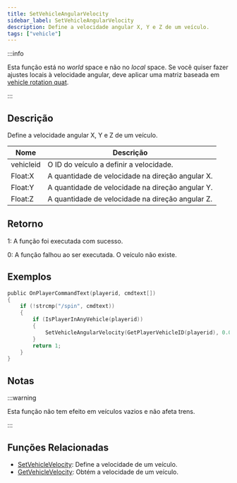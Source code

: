 ```yaml
---
title: SetVehicleAngularVelocity
sidebar_label: SetVehicleAngularVelocity
description: Define a velocidade angular X, Y e Z de um veículo.
tags: ["vehicle"]
---
```


:::info

Esta função está no _world_ space e não no _local_ space. Se você quiser fazer ajustes locais à velocidade angular, deve aplicar uma matriz baseada em [vehicle rotation quat](GetVehicleRotationQuat).

:::

## Descrição

Define a velocidade angular X, Y e Z de um veículo.

| Nome      | Descrição                                        |
| --------- | ------------------------------------------------ |
| vehicleid | O ID do veículo a definir a velocidade.          |
| Float:X   | A quantidade de velocidade na direção angular X. |
| Float:Y   | A quantidade de velocidade na direção angular Y. |
| Float:Z   | A quantidade de velocidade na direção angular Z. |

## Retorno

1: A função foi executada com sucesso.

0: A função falhou ao ser executada. O veículo não existe.

## Exemplos

```c
public OnPlayerCommandText(playerid, cmdtext[])
{
    if (!strcmp("/spin", cmdtext))
    {
        if (IsPlayerInAnyVehicle(playerid))
        {
            SetVehicleAngularVelocity(GetPlayerVehicleID(playerid), 0.0, 0.0, 2.0);
        }
        return 1;
    }
}
```

## Notas

:::warning

Esta função não tem efeito em veículos vazios e não afeta trens.

:::

## Funções Relacionadas

- [SetVehicleVelocity](SetVehicleVelocity.md): Define a velocidade de um veículo.
- [GetVehicleVelocity](GetVehicleVelocity.md): Obtém a velocidade de um veículo.
